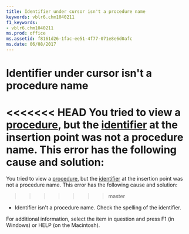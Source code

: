```yaml
---
title: Identifier under cursor isn't a procedure name
keywords: vblr6.chm1040211
f1_keywords:
- vblr6.chm1040211
ms.prod: office
ms.assetid: f8161d26-1fac-ee51-4f77-071e8e6d0afc
ms.date: 06/08/2017
---
```



# Identifier under cursor isn't a procedure name

<<<<<<< HEAD
You tried to view a [procedure](../../Glossary/vbe-glossary.md), but the [identifier](../../Glossary/vbe-glossary.md) at the insertion point was not a procedure name. This error has the following cause and solution:
=======
You tried to view a [procedure](../../Glossary/vbe-glossary.md#procedure), but the [identifier](../../Glossary/vbe-glossary.md#identifier) at the insertion point was not a procedure name. This error has the following cause and solution:
>>>>>>> master



- Identifier isn't a procedure name. Check the spelling of the identifier.
    

For additional information, select the item in question and press F1 (in Windows) or HELP (on the Macintosh).

